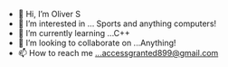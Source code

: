 - 👋 Hi, I’m Oliver S
- 👀 I’m interested in ... Sports and anything computers!
- 🌱 I’m currently learning ...C++
- 💞️ I’m looking to collaborate on ...Anything!
- 📫 How to reach me ...accessgranted899@gmail.com

<!---
Access-Granted1/Access-Granted1 is a ✨ special ✨ repository because its `README.md` (this file) appears on your GitHub profile.
You can click the Preview link to take a look at your changes.
--->
